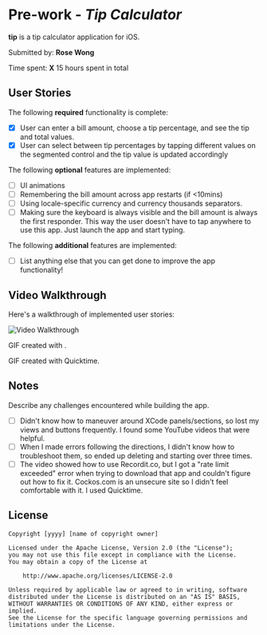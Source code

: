 # Pre-work - *Tip Calculator*

**tip** is a tip calculator application for iOS.

Submitted by: **Rose Wong**

Time spent: **X** 15 hours spent in total

## User Stories

The following **required** functionality is complete:

* [X] User can enter a bill amount, choose a tip percentage, and see the tip and total values.
* [X] User can select between tip percentages by tapping different values on the segmented control and the tip value is updated accordingly

The following **optional** features are implemented:

* [ ] UI animations
* [ ] Remembering the bill amount across app restarts (if <10mins)
* [ ] Using locale-specific currency and currency thousands separators.
* [ ] Making sure the keyboard is always visible and the bill amount is always the first responder. This way the user doesn't have to tap anywhere to use this app. Just launch the app and start typing.

The following **additional** features are implemented:

- [ ] List anything else that you can get done to improve the app functionality!

## Video Walkthrough

Here's a walkthrough of implemented user stories:

<img src='https://drive.google.com/file/d/1b4ELZLb88PPg5moADnZSIv1XrbWRPcWj/view?usp=sharing' title='Video Walkthrough' width='' alt='Video Walkthrough' />

GIF created with [](https://drive.google.com/file/d/1b4ELZLb88PPg5moADnZSIv1XrbWRPcWj/view?usp=sharing).

GIF created with Quicktime.

## Notes

Describe any challenges encountered while building the app.
* [ ] Didn't know how to maneuver around XCode panels/sections, so lost my views and buttons frequently. I found some YouTube videos that were helpful.
* [ ] When I made errors following the directions, I didn't know how to troubleshoot them, so ended up deleting and starting over three times.
* [ ] The video showed how to use Recordit.co, but I got a "rate limit exceeded" error when trying to download that app and couldn't figure out how to fix it. Cockos.com is an unsecure site so I didn't feel comfortable with it. I used Quicktime.

## License

    Copyright [yyyy] [name of copyright owner]

    Licensed under the Apache License, Version 2.0 (the "License");
    you may not use this file except in compliance with the License.
    You may obtain a copy of the License at

        http://www.apache.org/licenses/LICENSE-2.0

    Unless required by applicable law or agreed to in writing, software
    distributed under the License is distributed on an "AS IS" BASIS,
    WITHOUT WARRANTIES OR CONDITIONS OF ANY KIND, either express or implied.
    See the License for the specific language governing permissions and
    limitations under the License.

